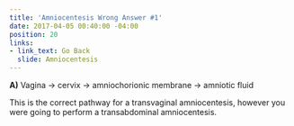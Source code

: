 ```yaml
---
title: 'Amniocentesis Wrong Answer #1'
date: 2017-04-05 00:40:00 -04:00
position: 20
links:
- link_text: Go Back
  slide: Amniocentesis
---
```


**A)** Vagina → cervix → amniochorionic membrane → amniotic fluid

This is the correct pathway for a transvaginal amniocentesis, however you were going to perform a transabdominal amniocentesis.